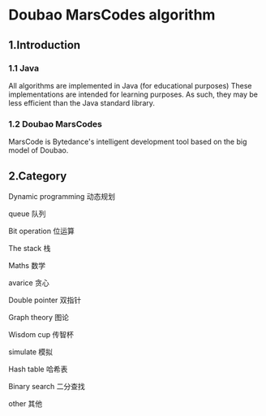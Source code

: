 # Doubao MarsCodes algorithm

## 1.Introduction
### 1.1 Java
All algorithms are implemented in Java (for educational purposes) These implementations are intended for learning purposes. As such, they may be less efficient than the Java standard library.

### 1.2 Doubao MarsCodes
MarsCode is Bytedance's intelligent development tool based on the big model of Doubao.

## 2.Category
Dynamic programming
动态规划

queue
队列

Bit operation
位运算

The stack
栈

Maths
数学

avarice
贪心

Double pointer
双指针

Graph theory
图论

Wisdom cup
传智杯

simulate
模拟

Hash table
哈希表

Binary search
二分查找

other 其他